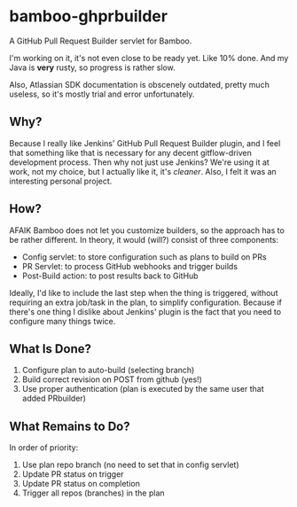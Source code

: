 # bamboo-ghprbuilder

A GitHub Pull Request Builder servlet for Bamboo.

I'm working on it, it's not even close to be ready yet. Like 10% done. And my
Java is **very** rusty, so progress is rather slow.

Also, Atlassian SDK documentation is obscenely outdated, pretty much useless, so
it's mostly trial and error unfortunately.


## Why?

Because I really like Jenkins' GitHub Pull Request Builder plugin, and I feel
that something like that is necessary for any decent gitflow-driven development
process. Then why not just use Jenkins? We're using it at work, not my choice,
but I actually like it, it's *cleaner*. Also, I felt it was an interesting
personal project.


## How?

AFAIK Bamboo does not let you customize builders, so the approach has to be rather
different. In theory, it would (will?) consist of three components:

* Config servlet: to store configuration such as plans to build on PRs
* PR Servlet: to process GitHub webhooks and trigger builds
* Post-Build action: to post results back to GitHub

Ideally, I'd like to include the last step when the thing is triggered, without
requiring an extra job/task in the plan, to simplify configuration.
Because if there's one thing I dislike about Jenkins' plugin is the fact that
you need to configure many things twice.


## What Is Done?

1. Configure plan to auto-build (selecting branch)
2. Build correct revision on POST from github (yes!)
3. Use proper authentication (plan is executed by the same user that added PRbuilder)


## What Remains to Do?

In order of priority:


1. Use plan repo branch (no need to set that in config servlet)
2. Update PR status on trigger
3. Update PR status on completion
4. Trigger all repos (branches) in the plan
